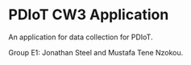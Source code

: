 # PDIoT CW3 Application
An application for data collection for PDIoT.

Group E1: Jonathan Steel and Mustafa Tene Nzokou.
